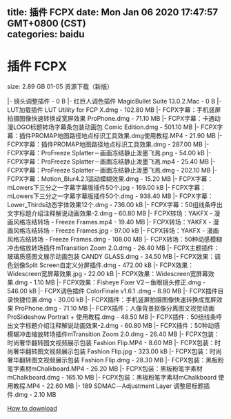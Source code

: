 
title: 插件 FCPX
date: Mon Jan 06 2020 17:47:57 GMT+0800 (CST)    
categories: baidu
---

# 插件 FCPX
size: 2.89 GB
 01-05 资源下载（新版）
 
|- 镜头调整插件 - 0 B
|- 红巨人调色插件 MagicBullet Suite 13.0.2.Mac - 0 B
|- LUT加载插件 LUT Utility for FCP X.dmg - 102.80 MB
|- FCPX字幕：手机竖屏拍摄图像快速转换成宽屏效果 ProPhone.dmg - 71.10 MB
|- FCPX字幕：卡通动漫LOGO标题转场字幕条包装动画包 Comic Edition.dmg - 501.10 MB
|- FCPX字幕：插件PROMAP地图路径地点标识工具效果.dmg使用教程.MP4 - 21.90 MB
|- FCPX字幕：插件PROMAP地图路径地点标识工具效果.dmg - 287.00 MB
|- FCPX字幕：ProFreeze Splatter－画面冻结静止泼墨飞溅.png - 54.00 kB
|- FCPX字幕：ProFreeze Splatter－画面冻结静止泼墨飞溅.mp4 - 25.40 MB
|- FCPX字幕：ProFreeze Splatter－画面冻结静止泼墨飞溅.dmg - 202.10 MB
|- FCPX字幕：Motion_Blur4.2.1运动模糊效果.dmg - 15.20 MB
|- FCPX字幕：mLowers下三分之一字幕字幕版插件50个.jpg - 169.00 kB
|- FCPX字幕：mLowers下三分之一字幕字幕版插件50个.dmg - 938.40 MB
|- FCPX字幕：Lower_Thirds动态字体效果12个.dmg - 736.00 kB
|- FCPX字幕：50组线条呼出文字标题介绍注释解说动画效果-2.dmg - 60.80 MB
|- FCPX转场：YAKFX - 漫画风格冻结转场 - Freeze Frames.mp4 - 19.40 MB
|- FCPX转场：YAKFX - 漫画风格冻结转场 - Freeze Frames.jpg - 97.00 kB
|- FCPX转场：YAKFX - 漫画风格冻结转场 - Freeze Frames.dmg - 108.00 MB
|- FCPX转场：50种动感模糊冲击缩放转场插件mTransition Zoom 2.0.dmg - 26.40 MB
|- FCPX主题插件：玻璃质感图文展示动画包装 CANDY GLASS.dmg - 34.50 MB
|- FCPX效果：调色划像Split Screen自定义分屏插件.dmg - 472.00 kB
|- FCPX效果：Widescreen宽屏幕效果.jpg - 22.00 kB
|- FCPX效果：Widescreen宽屏幕效果.dmg - 1.10 MB
|- FCPX效果：Fisheye Fixer V2－鱼眼镜头修正.dmg - 546.00 kB
|- FCPX调色插件 ColorFinale v1.6.1 .dmg - 8.90 MB
|- FCPX插件目录快捷位置.dmg - 30.00 kB
|- FCPX插件：手机竖屏拍摄图像快速转换成宽屏效果 ProPhone.dmg - 71.10 MB
|- FCPX插件：人像背景抠像分离图文视觉动画 ProSlideshow Portrait + 使用教程.dmg - 48.50 MB
|- FCPX插件：50组线条呼出文字标题介绍注释解说动画效果-2.dmg - 60.80 MB
|- FCPX插件：50种动感模糊冲击缩放转场插件mTransition Zoom 2.0.dmg - 26.40 MB
|- FCPX包装：时尚奢华翻转图文视频展示包装 Fashion Flip.MP4 - 8.60 MB
|- FCPX包装：时尚奢华翻转图文视频展示包装 Fashion Flip.jpg - 323.00 kB
|- FCPX包装：时尚奢华翻转图文视频展示包装 Fashion Flip.dmg - 28.30 MB
|- FCPX包装：黑板粉笔字素材mChalkboard.MP4 - 26.20 MB
|- FCPX包装：黑板粉笔字素材mChalkboard.dmg - 165.10 MB
|- FCPX包装：黑板粉笔字素材mChalkboard 使用教程.MP4 - 22.60 MB
|- 189 SDMAC－Adjustment Layer 调整层标题插件.dmg - 2.10 MB

[How to download](https://bpcam.bemobtrk.com/go/2ceec3aa-1ca2-46d6-b9ff-aaa5c184517c?jno=4925)